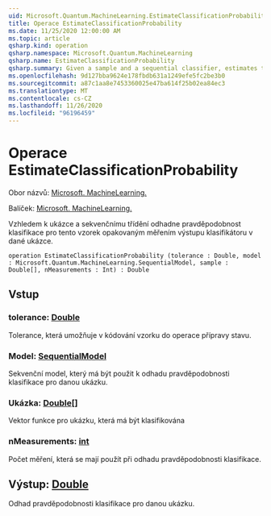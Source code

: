 ```yaml
---
uid: Microsoft.Quantum.MachineLearning.EstimateClassificationProbability
title: Operace EstimateClassificationProbability
ms.date: 11/25/2020 12:00:00 AM
ms.topic: article
qsharp.kind: operation
qsharp.namespace: Microsoft.Quantum.MachineLearning
qsharp.name: EstimateClassificationProbability
qsharp.summary: Given a sample and a sequential classifier, estimates the classification probability for that sample by repeatedly measuring the output of the classifier on the given sample.
ms.openlocfilehash: 9d127bba9624e178fbdb631a1249efe5fc2be3b0
ms.sourcegitcommit: a87c1aa8e7453360025e47ba614f25b02ea84ec3
ms.translationtype: MT
ms.contentlocale: cs-CZ
ms.lasthandoff: 11/26/2020
ms.locfileid: "96196459"
---
```

# <a name="estimateclassificationprobability-operation"></a>Operace EstimateClassificationProbability

Obor názvů: [Microsoft. MachineLearning.](xref:Microsoft.Quantum.MachineLearning)

Balíček: [Microsoft. MachineLearning.](https://nuget.org/packages/Microsoft.Quantum.MachineLearning)


Vzhledem k ukázce a sekvenčnímu třídění odhadne pravděpodobnost klasifikace pro tento vzorek opakovaným měřením výstupu klasifikátoru v dané ukázce.

```qsharp
operation EstimateClassificationProbability (tolerance : Double, model : Microsoft.Quantum.MachineLearning.SequentialModel, sample : Double[], nMeasurements : Int) : Double
```


## <a name="input"></a>Vstup

### <a name="tolerance--double"></a>tolerance: [Double](xref:microsoft.quantum.lang-ref.double)

Tolerance, která umožňuje v kódování vzorku do operace přípravy stavu.


### <a name="model--sequentialmodel"></a>Model: [SequentialModel](xref:Microsoft.Quantum.MachineLearning.SequentialModel)

Sekvenční model, který má být použit k odhadu pravděpodobnosti klasifikace pro danou ukázku.


### <a name="sample--double"></a>Ukázka: [Double](xref:microsoft.quantum.lang-ref.double)[]

Vektor funkce pro ukázku, která má být klasifikována


### <a name="nmeasurements--int"></a>nMeasurements: [int](xref:microsoft.quantum.lang-ref.int)

Počet měření, která se mají použít při odhadu pravděpodobnosti klasifikace.



## <a name="output--double"></a>Výstup: [Double](xref:microsoft.quantum.lang-ref.double)

Odhad pravděpodobnosti klasifikace pro danou ukázku.